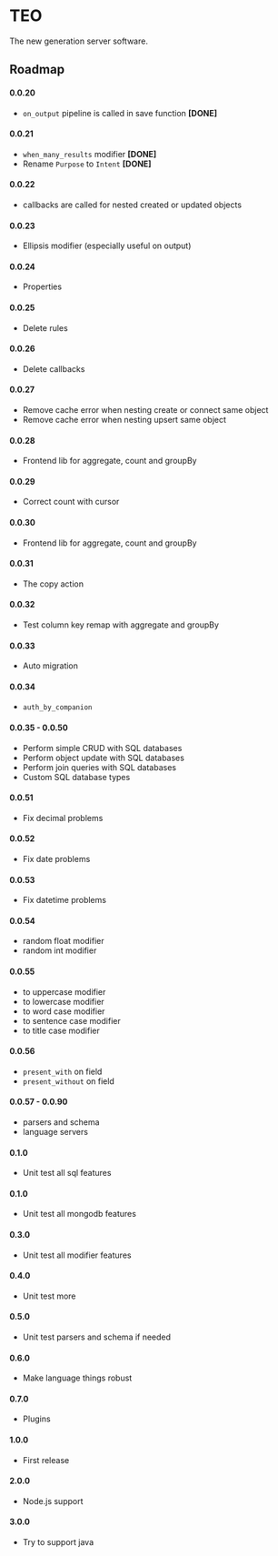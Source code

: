 TEO
===
The new generation server software.

## Roadmap

#### 0.0.20
- `on_output` pipeline is called in save function **[DONE]**

#### 0.0.21
- `when_many_results` modifier **[DONE]**
- Rename `Purpose` to `Intent` **[DONE]**

#### 0.0.22
- callbacks are called for nested created or updated objects

#### 0.0.23
- Ellipsis modifier (especially useful on output)

#### 0.0.24
- Properties

#### 0.0.25
- Delete rules

#### 0.0.26
- Delete callbacks

#### 0.0.27
- Remove cache error when nesting create or connect same object
- Remove cache error when nesting upsert same object

#### 0.0.28
- Frontend lib for aggregate, count and groupBy

#### 0.0.29
- Correct count with cursor

#### 0.0.30
- Frontend lib for aggregate, count and groupBy

#### 0.0.31
- The copy action

#### 0.0.32
- Test column key remap with aggregate and groupBy

#### 0.0.33
- Auto migration

#### 0.0.34
- `auth_by_companion`

#### 0.0.35 - 0.0.50
- Perform simple CRUD with SQL databases
- Perform object update with SQL databases
- Perform join queries with SQL databases
- Custom SQL database types

#### 0.0.51
- Fix decimal problems

#### 0.0.52
- Fix date problems

#### 0.0.53
- Fix datetime problems

#### 0.0.54
- random float modifier
- random int modifier

#### 0.0.55
- to uppercase modifier
- to lowercase modifier
- to word case modifier
- to sentence case modifier
- to title case modifier

#### 0.0.56
- `present_with` on field
- `present_without` on field

#### 0.0.57 - 0.0.90
- parsers and schema
- language servers

#### 0.1.0
- Unit test all sql features

#### 0.1.0
- Unit test all mongodb features

#### 0.3.0
- Unit test all modifier features

#### 0.4.0
- Unit test more

#### 0.5.0
- Unit test parsers and schema if needed

#### 0.6.0
- Make language things robust

#### 0.7.0
- Plugins

#### 1.0.0
- First release

#### 2.0.0
- Node.js support

#### 3.0.0
- Try to support java
